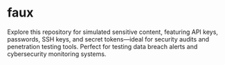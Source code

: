 # faux
Explore this repository for simulated sensitive content, featuring API keys, passwords, SSH keys, and secret tokens—ideal for security audits and penetration testing tools. Perfect for testing data breach alerts and cybersecurity monitoring systems.
